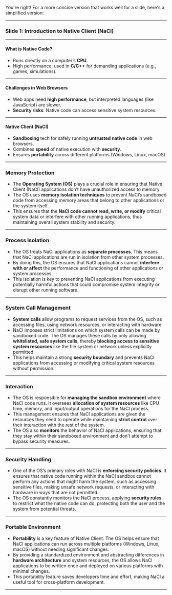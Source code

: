 You're right! For a more concise version that works well for a slide, here's a simplified version:

---

### **Slide 1: Introduction to Native Client (NaCl)**

---

#### **What is Native Code?**
- Runs directly on a computer’s **CPU**.
- High performance; used in **C/C++** for demanding applications (e.g., games, simulations).

---

#### **Challenges in Web Browsers**
- Web apps need **high performance**, but interpreted languages (like JavaScript) are slower.
- **Security risks**: Native code can access sensitive system resources.

---

#### **Native Client (NaCl)**
- **Sandboxing** tech for safely running **untrusted native code** in web browsers.
- Combines **speed** of native execution with **security**.
- Ensures **portability** across different platforms (Windows, Linux, macOS).

---

### **Memory Protection**
- The **Operating System (OS)** plays a crucial role in ensuring that Native Client (NaCl) applications don’t have unauthorized access to memory. 
- The OS uses **memory isolation techniques** to prevent NaCl’s sandboxed code from accessing memory areas that belong to other applications or the system itself.
- This ensures that the **NaCl code cannot read, write, or modify** critical system data or interfere with other running applications, thus maintaining overall system stability and security.

---

### **Process Isolation**
- The OS treats NaCl applications as **separate processes**. This means that NaCl applications are run in isolation from other system processes.
- By doing this, the OS ensures that NaCl applications cannot **interfere with or affect** the performance and functioning of other applications or system processes.
- This isolation is key to preventing NaCl applications from executing potentially harmful actions that could compromise system integrity or disrupt other running software.

---

### **System Call Management**
- **System calls** allow programs to request services from the OS, such as accessing files, using network resources, or interacting with hardware.
- NaCl imposes strict limitations on which system calls can be made by sandboxed code. The OS manages these calls by only allowing **whitelisted, safe system calls**, thereby **blocking access to sensitive system resources** like the file system or network unless explicitly permitted.
- This helps maintain a strong **security boundary** and prevents NaCl applications from accessing or modifying critical system resources without permission.

---

### **Interaction**
- The OS is responsible for **managing the sandbox environment** where NaCl code runs. It oversees **allocation of system resources** like CPU time, memory, and input/output operations for the NaCl process.
- This management ensures that NaCl applications are given the resources they need to operate while maintaining **strict control** over their interaction with the rest of the system.
- The OS also **monitors** the behavior of NaCl applications, ensuring that they stay within their sandboxed environment and don’t attempt to bypass security measures.

---

### **Security Handling**
- One of the OS’s primary roles with NaCl is **enforcing security policies**. It ensures that native code running within the NaCl sandbox cannot perform any actions that might harm the system, such as accessing sensitive files, making unsafe network requests, or interacting with hardware in ways that are not permitted.
- The OS constantly monitors the NaCl process, applying **security rules** to restrict what the native code can do, protecting both the user and the system from potential threats.

---

### **Portable Environment**
- **Portability** is a key feature of Native Client. The OS helps ensure that NaCl applications can run across multiple platforms (Windows, Linux, macOS) without needing significant changes.
- By providing a standardized environment and abstracting differences in **hardware architecture** and system resources, the OS allows NaCl applications to be written once and deployed on various platforms with minimal changes.
- This portability feature saves developers time and effort, making NaCl a useful tool for cross-platform development.

---
